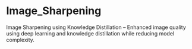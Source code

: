 # Image_Sharpening
Image Sharpening using Knowledge Distillation – Enhanced image quality using deep learning and knowledge distillation while reducing model complexity.
